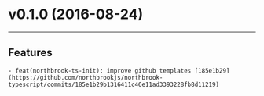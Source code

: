 # v0.1.0 (2016-08-24)
---


## Features

    - feat(northbrook-ts-init): improve github templates [185e1b29](https://github.com/northbrookjs/northbrook-typescript/commits/185e1b29b1316411c46e11ad3393228fb8d11219)


